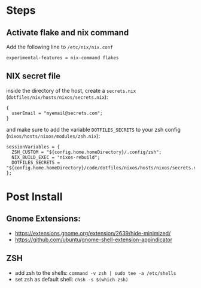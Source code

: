 # Steps

## Activate flake and nix command
Add the following line to `/etc/nix/nix.conf`
```
experimental-features = nix-command flakes
```
## NIX secret file
inside the directory of the host, create a `secrets.nix` (`dotfiles/nix/hosts/nixos/secrets.nix`):
```
{
  userEmail = "myemail@secrets.com";
}
```

and make sure to add the variable `DOTFILES_SECRETS` to your zsh config (`nixos/hosts/nixos/modules/zsh.nix`):
```
sessionVariables = {
  ZSH_CUSTOM = "${config.home.homeDirectory}/.config/zsh";
  NIX_BUILD_EXEC = "nixos-rebuild";
  DOTFILES_SECRETS = "${config.home.homeDirectory}/code/dotfiles/nixos/hosts/nixos/secrets.nix";
};
```

# Post Install

## Gnome Extensions:
* https://extensions.gnome.org/extension/2639/hide-minimized/
* https://github.com/ubuntu/gnome-shell-extension-appindicator

## ZSH
* add zsh to the shells: `command -v zsh | sudo tee -a /etc/shells`
* set zsh as default shell: `chsh -s $(which zsh)`
